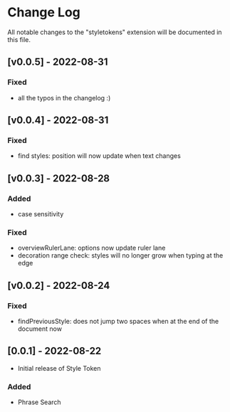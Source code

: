 # Change Log
All notable changes to the "styletokens" extension will be documented in this file.

## [v0.0.5] - 2022-08-31
### Fixed
- all the typos in the changelog :)
## [v0.0.4] - 2022-08-31
### Fixed
- find styles: position will now update when text changes
## [v0.0.3] - 2022-08-28
### Added
- case sensitivity
### Fixed
- overviewRulerLane: options now update ruler lane
- decoration range check: styles will no longer grow when typing at the edge
## [v0.0.2] - 2022-08-24
### Fixed
- findPreviousStyle: does not jump two spaces when at the end of the document now
## [0.0.1] - 2022-08-22
- Initial release of Style Token
### Added
- Phrase Search